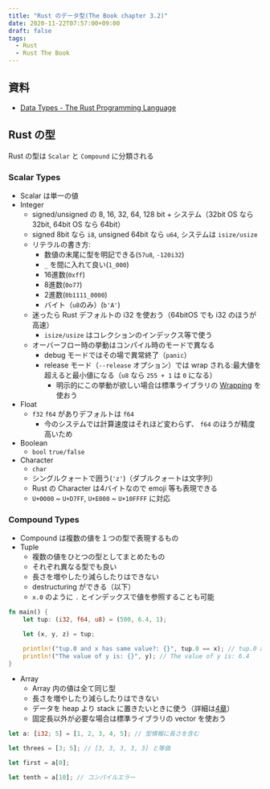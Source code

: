```yaml
---
title: "Rust のデータ型(The Book chapter 3.2)"
date: 2020-11-22T07:57:00+09:00
draft: false
tags:
  - Rust
  - Rust The Book
---
```


## 資料

- [Data Types - The Rust Programming Language](https://doc.rust-lang.org/book/ch03-02-data-types.html)

## Rust の型

Rust の型は `Scalar` と `Compound` に分類される

### Scalar Types

- Scalar は単一の値
- Integer
    - signed/unsigned の 8, 16, 32, 64, 128 bit + システム（32bit OS なら 32bit, 64bit OS なら 64bit）
    - signed 8bit なら `i8`, unsigned 64bit なら `u64`, システムは `isize/usize`
    - リテラルの書き方:
        - 数値の末尾に型を明記できる(`57u8`, `-120i32`)
        - `_` を間に入れて良い(`1_000`)
        - 16進数(`0xff`)
        - 8進数(`0o77`)
        - 2進数(`0b1111_0000`)
        - バイト（`u8`のみ）(`b'A'`)
    - 迷ったら Rust デフォルトの i32 を使おう（64bitOS でも i32 のほうが高速）
        - `isize/usize` はコレクションのインデックス等で使う
    - オーバーフロー時の挙動はコンパイル時のモードで異なる
        - debug モードではその場で異常終了（`panic`）
        - release モード（`--release` オプション）では wrap される:最大値を超えると最小値になる（`u8` なら `255 + 1` は `0` になる）
            - 明示的にこの挙動が欲しい場合は標準ライブラリの [Wrapping](https://doc.rust-lang.org/std/num/struct.Wrapping.html) を使おう
- Float
    - `f32` `f64` がありデフォルトは `f64`
        - 今のシステムでは計算速度はそれほど変わらず、 `f64` のほうが精度高いため
- Boolean
    - `bool` `true/false`
- Character
    - `char`
    - シングルクォートで囲う(`'z'`)（ダブルクォートは文字列）
    - Rust の Character は4バイトなので emoji 等も表現できる
    - `U+0000` ~ `U+D7FF`, `U+E000` ~ `U+10FFFF` に対応

### Compound Types

- Compound は複数の値を１つの型で表現するもの
- Tuple
    - 複数の値をひとつの型としてまとめたもの
    - それぞれ異なる型でも良い
    - 長さを増やしたり減らしたりはできない
    - destructuring ができる（以下）
    - `x.0` のように `.` とインデックスで値を参照することも可能

```rust {hl_lines=[4]}
fn main() {
    let tup: (i32, f64, u8) = (500, 6.4, 1);

    let (x, y, z) = tup;

    println!("tup.0 and x has same value?: {}", tup.0 == x); // tup.0 and x has same value?: true
    println!("The value of y is: {}", y); // The value of y is: 6.4
}
```

- Array
    - Array 内の値は全て同じ型
    - 長さを増やしたり減らしたりはできない
    - データを heap より stack に置きたいときに使う（詳細は[4章](https://doc.rust-lang.org/book/ch04-00-understanding-ownership.html)）
    - 固定長以外が必要な場合は標準ライブラリの vector を使おう

```rust
let a: [i32; 5] = [1, 2, 3, 4, 5]; // 型情報に長さを含む

let threes = [3; 5]; // [3, 3, 3, 3, 3] と等価

let first = a[0];

let tenth = a[10]; // コンパイルエラー
```
